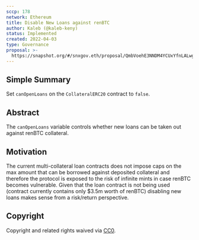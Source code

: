 ```yaml
---
sccp: 178
network: Ethereum
title: Disable New Loans against renBTC
author: Kaleb (@kaleb-keny)
status: Implemented
created: 2022-04-03
type: Governance
proposal: >-
  https://snapshot.org/#/snxgov.eth/proposal/QmbVoehE3NNDM4YCUxYfnLALwg9jtkUogUgf7scPxJSyjC
---
```


## Simple Summary

<!--"If you can't explain it simply, you don't understand it well enough." Provide a simplified and layman-accessible explanation of the SCCP.-->

Set `canOpenLoans` on the `CollateralERC20` contract to `false`.

## Abstract

<!--A short (~200 word) description of the variable change proposed.-->

The `canOpenLoans` variable controls whether new loans can be taken out against renBTC collateral.

## Motivation

<!--The motivation is critical for SCCPs that want to update variables within Synthetix. It should clearly explain why the existing variable is not incentive aligned. SCCP submissions without sufficient motivation may be rejected outright.-->

The current multi-collateral loan contracts does not impose caps on the max amount that can be borrowed against deposited collateral and therefore the protocol is exposed to the risk of infinite mints in case renBTC becomes vulnerable.
Given that the loan contract is not being used (contract currently contains only $3.5m worth of renBTC) disabling new loans makes sense from a risk/return perspective.

## Copyright

Copyright and related rights waived via [CC0](https://creativecommons.org/publicdomain/zero/1.0/).
